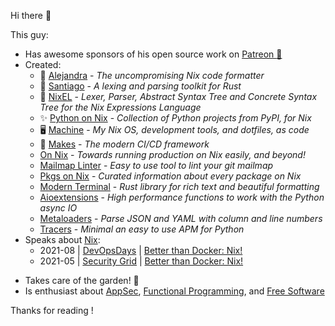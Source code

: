 Hi there 👋

This guy:
- Has awesome sponsors of his open source work on
  [Patreon :revolving_hearts:](https://www.patreon.com/kamadorueda)
- Created:
  - :nail_care: [Alejandra](https://github.com/kamadorueda/alejandra) -
    _The uncompromising Nix code formatter_
  - :leopard: [Santiago](https://github.com/kamadorueda/santiago) -
    _A lexing and parsing toolkit for Rust_
  - :dragon: [NixEL](https://github.com/kamadorueda/nixel) -
    _Lexer, Parser, Abstract Syntax Tree and Concrete Syntax Tree for the Nix Expressions Language_
  - :sparkles: [Python on Nix](https://github.com/on-nix/python) -
    _Collection of Python projects from PyPI, for Nix_
  - :desktop_computer: [Machine](https://github.com/kamadorueda/machine) -
    _My Nix OS, development tools, and dotfiles, as code_ 
  - :unicorn: [Makes](https://github.com/fluidattacks/makes) -
    _The modern CI/CD framework_
  - [On Nix](https://github.com/on-nix) -
    _Towards running production on Nix easily, and beyond!_
  - [Mailmap Linter](https://github.com/kamadorueda/mailmap-linter) -
    _Easy to use tool to lint your git mailmap_
  - [Pkgs on Nix](https://github.com/on-nix/pkgs) -
    _Curated information about every package on Nix_
  - [Modern Terminal](https://github.com/kamadorueda/modern-terminal) -
    _Rust library for rich text and beautiful formatting_
  - [Aioextensions](https://fluidattacks.github.io/aioextensions) -
    _High performance functions to work with the Python async IO_
  - [Metaloaders](https://kamadorueda.github.io/metaloaders) -
    _Parse JSON and YAML with column and line numbers_
  - [Tracers](https://github.com/fluidattacks/tracers) -
    _Minimal an easy to use APM for Python_
- Speaks about [Nix](https://nixos.org):
  - 2021-08 |
    [DevOpsDays](https://devopsdays.org/) |
    [Better than Docker: Nix!](https://youtu.be/zCCDW_sGkfc)
  - 2021-05 |
    [Security Grid](https://www.meetup.com/security-grid/) |
    [Better than Docker: Nix!](https://youtu.be/XKZOSWaVyDY)
<!-- - Worked at [Fluid Attacks](https://fluidattacks.com)
  - See my contributions [here](https://gitlab.com/fluidattacks/product/-/commits/master?author=Kevin%20Amado) -->
- Takes care of the garden! 🌳
- Is enthusiast about
  [AppSec](https://en.wikipedia.org/wiki/Application_security),
  [Functional Programming](https://en.wikipedia.org/wiki/Functional_programming),
  and
  [Free Software](https://en.wikipedia.org/wiki/Free_software)

Thanks for reading !
